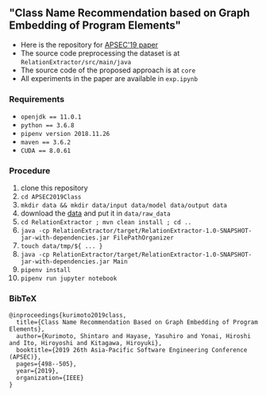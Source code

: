 ## "Class Name Recommendation based on Graph Embedding of Program Elements"

- Here is the repository for [APSEC'19 paper](https://kuri8ive.github.io/preprints/apsec2019.pdf)
- The source code preprocessing the dataset is at `RelationExtractor/src/main/java`
- The source code of the proposed approach is at `core`
- All experiments in the paper are available in `exp.ipynb`

### Requirements

- `openjdk == 11.0.1`
- `python == 3.6.8`
- `pipenv version 2018.11.26`
- `maven == 3.6.2`
- `CUDA == 8.0.61`

### Procedure

1. clone this repository
1. `cd APSEC2019Class`
1. `mkdir data && mkdir data/input data/model data/output data`
1. download the [data](http://groups.inf.ed.ac.uk/cup/naturalize/) and put it in `data/raw_data`
1. `cd RelationExtractor ; mvn clean install ; cd ..`
1. `java -cp RelationExtractor/target/RelationExtractor-1.0-SNAPSHOT-jar-with-dependencies.jar FilePathOrganizer`
1. `touch data/tmp/${ ... }`
1. `java -cp RelationExtractor/target/RelationExtractor-1.0-SNAPSHOT-jar-with-dependencies.jar Main`
1. `pipenv install`
1. `pipenv run jupyter notebook`

### BibTeX

```
@inproceedings{kurimoto2019class,
  title={Class Name Recommendation Based on Graph Embedding of Program Elements},
  author={Kurimoto, Shintaro and Hayase, Yasuhiro and Yonai, Hiroshi and Ito, Hiroyoshi and Kitagawa, Hiroyuki},
  booktitle={2019 26th Asia-Pacific Software Engineering Conference (APSEC)},
  pages={498--505},
  year={2019},
  organization={IEEE}
}
```
